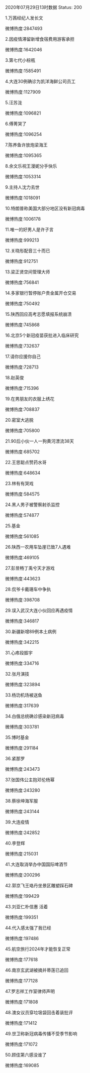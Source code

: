 2020年07月29日13时数据
Status: 200

1.万茜经纪人发长文

微博热度:2847493

2.因疫情滞留新增食宿费用游客承担

微博热度:1642046

3.第七代小棕瓶

微博热度:1585491

4.大连30例确诊为凯洋海鲜公司员工

微博热度:1127909

5.汪苏泷

微博热度:1096821

6.傅菁哭了

微博热度:1096254

7.陈养鱼许放炮梁海王

微博热度:1095365

8.余文乐祝王漫妮分手快乐

微博热度:1053314

9.主持人沈力去世

微博热度:1018091

10.特朗普称美国大部分地区没有新冠病毒

微博热度:1006178

11.唯一的好男人是许子言

微博热度:999213

12.关晓彤配音三十而已

微博热度:912751

13.梁正贤空间管理大师

微博热度:756841

14.多家银行暂停账户贵金属开仓交易

微博热度:750492

15.陕西回应高考志愿填报系统崩溃

微博热度:745868

16.北京5个新冠疫苗获批进入临床研究

微博热度:732637

17.请你应援你自己

微博热度:728713

18.赵英俊

微博热度:715396

19.在男朋友的衣服上绣花

微博热度:708837

20.密室大逃脱

微博热度:705800

21.90后小伙一人一狗黄河漂流38天

微博热度:685702

22.王思聪点赞药水哥

微博热度:648634

23.林有有哭戏

微博热度:584575

24.黑人男子被警察射杀监控

微博热度:574877

25.基金

微博热度:561085

26.陕西一农用车坠崖已致7人遇难

微博热度:469105

27.彭昱畅丁禹兮天才游戏

微博热度:443623

28.侃爷卡戴珊车中争执

微博热度:398708

29.误入武汉大连小伙回应再遇疫情

微博热度:346817

30.新疆新增89例本土病例

微博热度:342215

31.心疼段振宇

微博热度:334716

32.张月演技

微博热度:323894

33.杨玏机场被送鱼

微博热度:317639

34.白俄总统确诊感染新冠病毒

微博热度:303781

35.博时基金

微博热度:291184

36.紧那罗

微博热度:243473

37.张国伟公主抱邓伦杨幂

微博热度:243280

38.蔡徐坤海军服

微博热度:243144

39.大连疫情

微博热度:242852

40.李登辉

微博热度:215031

41.大连取消举办中国国际啤酒节

微博热度:200296

42.郭京飞王珞丹坐景区雕塑踩石碑

微博热度:199429

43.刘亚仁朴信惠 活着

微博热度:199351

44.代入感太强了我已经

微博热度:197486

45.航空旅行2024年才能恢复正常

微博热度:177618

46.南京玄武湖被摘并蒂莲已追回

微博热度:177128

47.罗志祥工作室律师声明

微博热度:171808

48.澳女议员穿垃圾袋回击着装批评

微博热度:171412

49.世卫称新冠病毒传播不受季节影响

微博热度:171072

50.顾佳第六感没谁了

微博热度:169085

